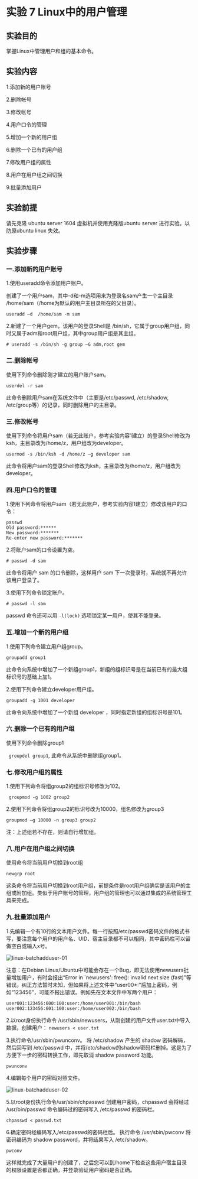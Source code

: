 # 实验 7 Linux中的用户管理

## 实验目的

掌握Linux中管理用户和组的基本命令。

## 实验内容

1.添加新的用户账号
 
2.删除帐号
  
3.修改帐号

4.用户口令的管理

5.增加一个新的用户组

6.删除一个已有的用户组

7.修改用户组的属性

8.用户在用户组之间切换

9.批量添加用户

## 实验前提

请先克隆 ubuntu server 1604 虚拟机并使用克隆版ubuntu server 进行实验。以防原ubuntu linux 失效。

## 实验步骤

### 一.添加新的用户账号

1.使用useradd命令添加用户账户。

创建了一个用户sam，其中-d和-m选项用来为登录名sam产生一个主目录 /home/sam（/home为默认的用户主目录所在的父目录）。

```
useradd –d  /home/sam -m sam
```

2.新建了一个用户gem，该用户的登录Shell是 /bin/sh，它属于group用户组，同时又属于adm和root用户组，其中group用户组是其主组。
```
# useradd -s /bin/sh -g group –G adm,root gem
```

### 二.删除帐号

使用下列命令删除刚才建立的用户账户sam。

```
userdel -r sam
```

此命令删除用户sam在系统文件中（主要是/etc/passwd, /etc/shadow, /etc/group等）的记录，同时删除用户的主目录。

### 三.修改帐号

使用下列命令将用户sam（若无此账户，参考实验内容1建立）的登录Shell修改为ksh，主目录改为/home/z，用户组改为developer。

```usermod -s /bin/ksh -d /home/z –g developer sam```

此命令将用户sam的登录Shell修改为ksh，主目录改为/home/z，用户组改为developer。

### 四.用户口令的管理

1.使用下列命令将用户sam（若无此账户，参考实验内容1建立）修改该用户的口令：

```
passwd 
Old password:****** 
New password:******* 
Re-enter new password:*******
```

2.将账户sam的口令设置为空。

```
# passwd -d sam
```
此命令将用户 sam 的口令删除，这样用户 sam 下一次登录时，系统就不再允许该用户登录了。

3.使用下列命令锁定账户。

```
# passwd -l sam
```
passwd 命令还可以用 ```-l(lock)``` 选项锁定某一用户，使其不能登录。


### 五.增加一个新的用户组

1.使用下列命令建立用户组group。

```
groupadd group1
```

此命令向系统中增加了一个新组group1，新组的组标识号是在当前已有的最大组标识号的基础上加1。

2.使用下列命令建立developer用户组。

```
groupadd -g 1001 developer
```

此命令向系统中增加了一个新组 developer ，同时指定新组的组标识号是101。

### 六.删除一个已有的用户组

使用下列命令删除group1

``` groupdel group1```, 此命令从系统中删除组group1。

### 七.修改用户组的属性

1.使用下列命令将组group2的组标识号修改为102。

``` groupmod -g 1002 group2```

2.使用下列命令将组group2的标识号改为10000，组名修改为group3

``` groupmod –g 10000 -n group3 group2 ```

注：上述组若不存在，则请自行增加组。

### 八.用户在用户组之间切换

使用命令将当前用户切换到root组

```newgrp root```

这条命令将当前用户切换到root用户组，前提条件是root用户组确实是该用户的主组或附加组。类似于用户账号的管理，用户组的管理也可以通过集成的系统管理工具来完成。

### 九.批量添加用户

1.先编辑一个有10行的文本用户文件。每一行按照/etc/passwd密码文件的格式书写，要注意每个用户的用户名、UID、宿主目录都不可以相同，其中密码栏可以留做空白或输入x号。

![linux-batchadduser-01](images/lab07/linux-batchadduser-01.png)

注意：在Debian Linux/Ubuntu中可能会存在一个Bug，即无法使用newusers批量增加用户，有时会报出“Error in `newusers': free(): invalid next size (fast)”等错误。纠正方法暂时未知，但如果将上述文件中“user00*:”后加上密码，例如“123456”，可能不报出错误。例如先在文本文件中写两个用户：
```
user001:123456:600:100:user:/home/user001:/bin/bash
user002:123456:601:100:user:/home/user002:/bin/bash
```

2.以root身份执行命令 /usr/sbin/newusers，从刚创建的用户文件user.txt中导入数据，创建用户：
```newusers < user.txt```

3.执行命令/usr/sbin/pwunconv。
将 /etc/shadow 产生的 shadow 密码解码，然后回写到 /etc/passwd 中，并将/etc/shadow的shadow密码栏删掉。这是为了方便下一步的密码转换工作，即先取消 shadow password 功能。

```pwunconv```

4.编辑每个用户的密码对照文件。

![linux-batchadduser-02](images/lab07/linux-batchadduser-02.png)

5.以root身份执行命令/usr/sbin/chpasswd
创建用户密码，chpasswd 会将经过 /usr/bin/passwd 命令编码过的密码写入 /etc/passwd 的密码栏。

```chpasswd < passwd.txt```

6.确定密码经编码写入/etc/passwd的密码栏后。
执行命令 /usr/sbin/pwconv 将密码编码为 shadow password，并将结果写入 /etc/shadow。

```pwconv```

这样就完成了大量用户的创建了，之后您可以到/home下检查这些用户宿主目录的权限设置是否都正确，并登录验证用户密码是否正确。

